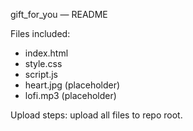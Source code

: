 gift_for_you — README

Files included:
- index.html
- style.css
- script.js
- heart.jpg (placeholder)
- lofi.mp3 (placeholder)

Upload steps: upload all files to repo root.
